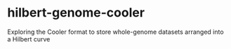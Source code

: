 # hilbert-genome-cooler
Exploring the Cooler format to store whole-genome datasets arranged into a Hilbert curve
